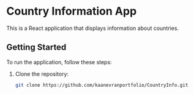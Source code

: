 # Country Information App

This is a React application that displays information about countries.

## Getting Started

To run the application, follow these steps:

1. Clone the repository:
   ```bash
   git clone https://github.com/kaanevranportfolio/CountryInfo.git